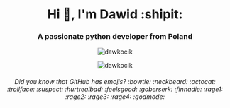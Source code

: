 <h1 align="center">Hi 👋, I'm Dawid :shipit:</h1>
<h3 align="center">A passionate python developer from Poland</h3>

<p align="center"> <img src="https://komarev.com/ghpvc/?username=dawkocik&label=Profile%20views&color=0e75b6&style=flat" alt="dawkocik" /> </p>
<p align="center"><img src="https://github-readme-stats.vercel.app/api/top-langs?username=dawkocik&show_icons=true&locale=en&layout=compact" alt="dawkocik" /></p>

<h6 align="center">Did you know that GitHub has emojis? :bowtie: :neckbeard: :octocat: :trollface: :suspect: :hurtrealbad: :feelsgood: :goberserk: :finnadie: :rage1: :rage2: :rage3: :rage4: :godmode:</h6>
